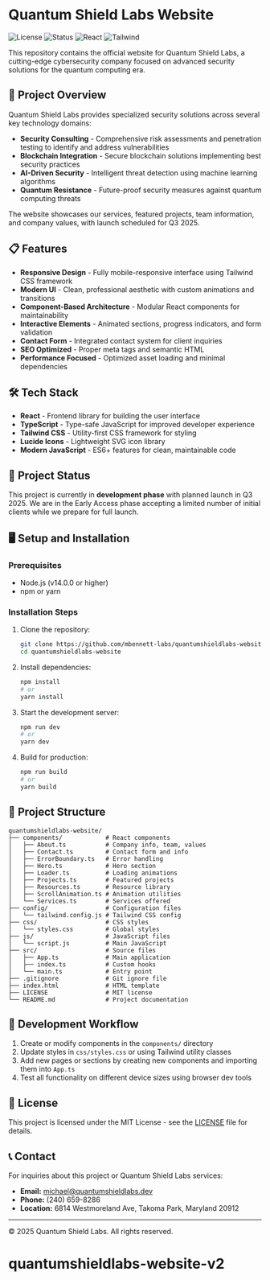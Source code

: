 # Quantum Shield Labs Website

![License](https://img.shields.io/badge/license-MIT-blue.svg)
![Status](https://img.shields.io/badge/status-in%20development-yellow)
![React](https://img.shields.io/badge/React-18-blue)
![Tailwind](https://img.shields.io/badge/Tailwind%20CSS-3-38b2ac)

This repository contains the official website for Quantum Shield Labs, a cutting-edge cybersecurity company focused on advanced security solutions for the quantum computing era.

## 🚀 Project Overview

Quantum Shield Labs provides specialized security solutions across several key technology domains:

- **Security Consulting** - Comprehensive risk assessments and penetration testing to identify and address vulnerabilities
- **Blockchain Integration** - Secure blockchain solutions implementing best security practices
- **AI-Driven Security** - Intelligent threat detection using machine learning algorithms
- **Quantum Resistance** - Future-proof security measures against quantum computing threats

The website showcases our services, featured projects, team information, and company values, with launch scheduled for Q3 2025.

## 📋 Features

- **Responsive Design** - Fully mobile-responsive interface using Tailwind CSS framework
- **Modern UI** - Clean, professional aesthetic with custom animations and transitions
- **Component-Based Architecture** - Modular React components for maintainability
- **Interactive Elements** - Animated sections, progress indicators, and form validation
- **Contact Form** - Integrated contact system for client inquiries
- **SEO Optimized** - Proper meta tags and semantic HTML
- **Performance Focused** - Optimized asset loading and minimal dependencies

## 🛠️ Tech Stack

- **React** - Frontend library for building the user interface
- **TypeScript** - Type-safe JavaScript for improved developer experience
- **Tailwind CSS** - Utility-first CSS framework for styling
- **Lucide Icons** - Lightweight SVG icon library
- **Modern JavaScript** - ES6+ features for clean, maintainable code

## 🚦 Project Status

This project is currently in **development phase** with planned launch in Q3 2025. We are in the Early Access phase accepting a limited number of initial clients while we prepare for full launch.

## 🖥️ Setup and Installation

### Prerequisites

- Node.js (v14.0.0 or higher)
- npm or yarn

### Installation Steps

1. Clone the repository:
   ```bash
   git clone https://github.com/mbennett-labs/quantumshieldlabs-website.git
   cd quantumshieldlabs-website
   ```

2. Install dependencies:
   ```bash
   npm install
   # or
   yarn install
   ```

3. Start the development server:
   ```bash
   npm run dev
   # or
   yarn dev
   ```

4. Build for production:
   ```bash
   npm run build
   # or
   yarn build
   ```

## 📁 Project Structure

```
quantumshieldlabs-website/
├── components/            # React components
│   ├── About.ts           # Company info, team, values
│   ├── Contact.ts         # Contact form and info
│   ├── ErrorBoundary.ts   # Error handling
│   ├── Hero.ts            # Hero section
│   ├── Loader.ts          # Loading animations
│   ├── Projects.ts        # Featured projects
│   ├── Resources.ts       # Resource library
│   ├── ScrollAnimation.ts # Animation utilities
│   └── Services.ts        # Services offered
├── config/                # Configuration files
│   └── tailwind.config.js # Tailwind CSS config
├── css/                   # CSS styles
│   └── styles.css         # Global styles
├── js/                    # JavaScript files
│   └── script.js          # Main JavaScript
├── src/                   # Source files
│   ├── App.ts             # Main application
│   ├── index.ts           # Custom hooks
│   └── main.ts            # Entry point
├── .gitignore             # Git ignore file
├── index.html             # HTML template
├── LICENSE                # MIT license
└── README.md              # Project documentation
```

## 🔄 Development Workflow

1. Create or modify components in the `components/` directory
2. Update styles in `css/styles.css` or using Tailwind utility classes
3. Add new pages or sections by creating new components and importing them into `App.ts`
4. Test all functionality on different device sizes using browser dev tools

## 📄 License

This project is licensed under the MIT License - see the [LICENSE](LICENSE) file for details.

## 📞 Contact

For inquiries about this project or Quantum Shield Labs services:

- **Email:** michael@quantumshieldlabs.dev
- **Phone:** (240) 659-8286
- **Location:** 6814 Westmoreland Ave, Takoma Park, Maryland 20912

---

&copy; 2025 Quantum Shield Labs. All rights reserved.
# quantumshieldlabs-website-v2
